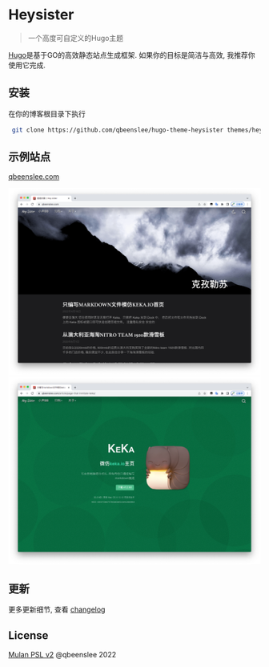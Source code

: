 # Heysister

> 一个高度可自定义的Hugo主题


[ Hugo](https://gohugo.io)是基于GO的高效静态站点生成框架. 如果你的目标是简洁与高效, 我推荐你使用它完成.

## 安装

在你的博客根目录下执行

``` sh
 git clone https://github.com/qbeenslee/hugo-theme-heysister themes/heysister
```

## 示例站点

[qbeenslee.com](https://qbeenslee.com)

<img src="https://raw.githubusercontent.com/qbeenslee/CDN/master/screenshot/2022/04-27/050638ecb-qbeenslee.homepage.png">
<img src="https://raw.githubusercontent.com/qbeenslee/CDN/master/screenshot/2022/04-27/050657c07-qbeenslee-article.png">


## 更新

更多更新细节, 查看 [changelog](CHANGELOG.md)

## License

[Mulan PSL v2](http://license.coscl.org.cn/MulanPSL2/index.html) @qbeenslee 2022
